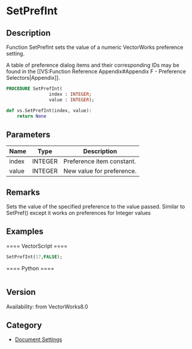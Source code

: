 # SetPrefInt

## Description
Function SetPrefInt sets the value of a numeric VectorWorks preference setting.

A table of preference dialog items and their corresponding IDs may be found in the [[VS:Function Reference Appendix#Appendix F - Preference Selectors|Appendix]].

```pascal
PROCEDURE SetPrefInt(
				index : INTEGER;
				value : INTEGER);
```

```python
def vs.SetPrefInt(index, value):
    return None
```

## Parameters
|Name|Type|Description|
|---|---|---|
|index|INTEGER|Preference item constant.|
|value|INTEGER|New value for preference.|

## Remarks
Sets the value of the specified preference to the value passed.   Similar to SetPref() except it works on preferences for Integer values

## Examples
==== VectorScript ====
```pascal
SetPrefInt(17,FALSE);
```
==== Python ====
```python

```

## Version
Availability: from VectorWorks8.0

## Category
* [Document Settings](../Categories/Document%20Settings.md)
